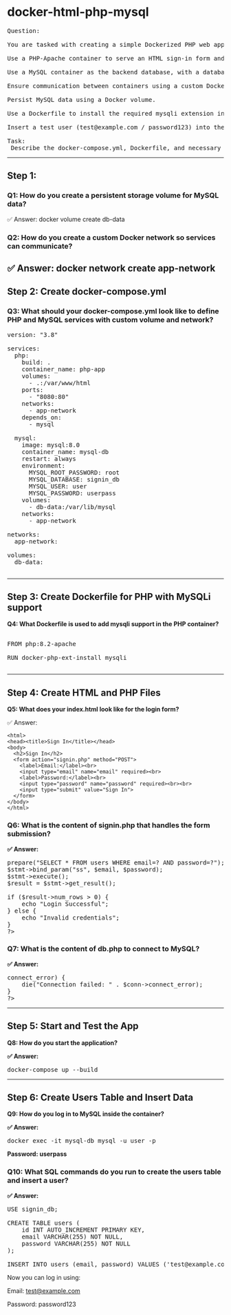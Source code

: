 # docker-html-php-mysql
<pre>
Question: 

You are tasked with creating a simple Dockerized PHP web application that provides a login interface. The system should meet the following requirements: 

Use a PHP-Apache container to serve an HTML sign-in form and a PHP backend (signin.php) that validates user credentials. 

Use a MySQL container as the backend database, with a database named signin_db and a table users containing email and password fields. 

Ensure communication between containers using a custom Docker network. 

Persist MySQL data using a Docker volume. 

Use a Dockerfile to install the required mysqli extension in the PHP container. 

Insert a test user (test@example.com / password123) into the database to verify login functionality. 

Task: 
 Describe the docker-compose.yml, Dockerfile, and necessary PHP/MySQL steps used to complete this task. 
</pre> 
--------------------------------------------------
## Step 1:
### Q1: How do you create a persistent storage volume for MySQL data? 

✅ Answer: docker volume create db-data 

### Q2: How do you create a custom Docker network so services can communicate? 

✅ Answer: docker network create app-network 
--------------
## Step 2: Create docker-compose.yml 

### Q3: What should your docker-compose.yml look like to define PHP and MySQL services with custom volume and network? 
<pre>
version: "3.8"

services:
  php:
    build: .
    container_name: php-app
    volumes:
      - .:/var/www/html
    ports:
      - "8080:80"
    networks:
      - app-network
    depends_on:
      - mysql

  mysql:
    image: mysql:8.0
    container_name: mysql-db
    restart: always
    environment:
      MYSQL_ROOT_PASSWORD: root
      MYSQL_DATABASE: signin_db
      MYSQL_USER: user
      MYSQL_PASSWORD: userpass
    volumes:
      - db-data:/var/lib/mysql
    networks:
      - app-network

networks:
  app-network:

volumes:
  db-data:  
  
</pre>
------------
## Step 3: Create Dockerfile for PHP with MySQLi support 

**Q4: What Dockerfile is used to add mysqli support in the PHP container?**
<pre>
  
FROM php:8.2-apache

RUN docker-php-ext-install mysqli
  
</pre>
---------------
## Step 4: Create HTML and PHP Files
**Q5: What does your index.html look like for the login form?**

✅ Answer:
  
```<!DOCTYPE html>
<html>
<head><title>Sign In</title></head>
<body>
  <h2>Sign In</h2>
  <form action="signin.php" method="POST">
    <label>Email:</label><br>
    <input type="email" name="email" required><br>
    <label>Password:</label><br>
    <input type="password" name="password" required><br><br>
    <input type="submit" value="Sign In">
  </form>
</body>
</html>
```
### Q6: What is the content of signin.php that handles the form submission?

**✅ Answer:**
<pre>
<?php
require 'db.php';

$email = $_POST['email'];
$password = $_POST['password'];

$stmt = $conn->prepare("SELECT * FROM users WHERE email=? AND password=?");
$stmt->bind_param("ss", $email, $password);
$stmt->execute();
$result = $stmt->get_result();

if ($result->num_rows > 0) {
    echo "Login Successful";
} else {
    echo "Invalid credentials";
}
?>
</pre>

### Q7: What is the content of db.php to connect to MySQL?

**✅ Answer:**
<pre>
<?php
$host = 'mysql-db';
$db = 'signin_db';
$user = 'user';
$pass = 'userpass';

$conn = new mysqli($host, $user, $pass, $db);

if ($conn->connect_error) {
    die("Connection failed: " . $conn->connect_error);
}
?>
</pre>
---------------
## Step 5: Start and Test the App
**Q8: How do you start the application?**


**✅ Answer:**
<pre>
docker-compose up --build
</pre>
-------------
## Step 6: Create Users Table and Insert Data
**Q9: How do you log in to MySQL inside the container?**

**✅ Answer:**
<pre>
docker exec -it mysql-db mysql -u user -p
</pre>
**Password: userpass**

### Q10: What SQL commands do you run to create the users table and insert a user?

**✅ Answer:**
<pre>
USE signin_db;

CREATE TABLE users (
    id INT AUTO_INCREMENT PRIMARY KEY,
    email VARCHAR(255) NOT NULL,
    password VARCHAR(255) NOT NULL
);

INSERT INTO users (email, password) VALUES ('test@example.com', 'password123');
</pre>

Now you can log in using:

Email: test@example.com

Password: password123

 
